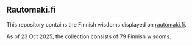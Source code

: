 ## Rautomaki.fi
This repository contains the Finnish wisdoms displayed on [rautomaki.fi]().
  
As of 23 Oct 2025, the collection consists of 79 Finnish wisdoms.
